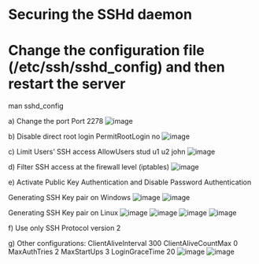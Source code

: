 # Securing the SSHd daemon
# Change the configuration file (/etc/ssh/sshd_config) and then restart the server
man sshd_config
 
a) Change the port
Port 2278
![image](https://github.com/user-attachments/assets/ad953dde-3d7b-418a-9705-11713fd852fd)
  
b) Disable direct root login
PermitRootLogin no
![image](https://github.com/user-attachments/assets/7438bb1d-d222-42d6-a4b6-54b565e54bf2)
  
c) Limit Users’ SSH access
AllowUsers stud u1 u2 john
![image](https://github.com/user-attachments/assets/459a17b4-3c1d-4356-a552-f9d1dfcc20b6)
  
d) Filter SSH access at the firewall level (iptables)
![image](https://github.com/user-attachments/assets/703848f9-d674-4e0e-85f3-84fd15e6fe65)
 
 
e) Activate Public Key Authentication and Disable Password Authentication

Generating SSH Key pair on Windows
![image](https://github.com/user-attachments/assets/334bb409-0093-4bdd-b0ee-d8ce83eb7b50)
![image](https://github.com/user-attachments/assets/ba48925a-19dc-4751-b60d-05b3f4f1dce0)

 
 
Generating SSH Key pair on Linux
![image](https://github.com/user-attachments/assets/c61901fb-0b94-45c1-8c9a-a4a5da4abb76)
![image](https://github.com/user-attachments/assets/c76d57f8-87ce-4776-b31e-59bb120942fd)
![image](https://github.com/user-attachments/assets/d84b4156-0006-4f97-bc69-f25bc6f28a2d)
![image](https://github.com/user-attachments/assets/191f6393-75fb-4906-b53a-631dd57daf93)
 
 
 
f) Use only SSH Protocol version 2
 
g) Other configurations:
ClientAliveInterval 300
ClientAliveCountMax 0
MaxAuthTries 2
MaxStartUps 3
LoginGraceTime 20
![image](https://github.com/user-attachments/assets/de4abac2-3caf-4f4f-be51-7229648259d3)
![image](https://github.com/user-attachments/assets/33772448-f30f-4a0d-967f-beb179eb3242)
 
 
